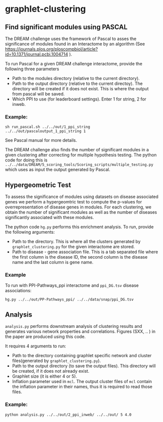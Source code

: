 # graphlet-clustering

## Find significant modules using PASCAL

The DREAM challenge uses the framework of Pascal to asses the significance of modules found in an Interactome by an algorithm (See https://journals.plos.org/ploscompbiol/article?id=10.1371/journal.pcbi.1004714 ).

To run Pascal for a given DREAM challenge interactome,
provide the following three parameters 
- Path to the modules directory (relative to the current directory). 
- Path to the output directory (relative to the current directoy). The directory will be created if it does not exist. This is where the output from pascal will be saved.
- Which PPI to use (for leaderboard settings). Enter 1 for string, 2 for inweb.

### Example:
```
sh run_pascal.sh ../../out/1_ppi_string ../../out/pascaloutput_1_ppi_string 1
```

See Pascal manual for more details. 

The DREAM challenge also finds the number of significant modules in a given clustering after correcting for multiple hypothesis testing. The python code for doing this is `../../data/DREAM/5_scoring_tools/Scoring_scripts/multiple_testing.py` which uses as input the output generated by Pascal.

## Hypergeometric Test
To assess the significance of modules using datasets on disease associated genes we perform a hypergeomtric test to compute the p-values for overrepresentation of disease genes in modules. For each clustering, we obtain the number of significant modules as well as the number of diseases significantly associated with these modules.

The python code `hg.py` performs this enrichment analysis. To run, provide the following arguments:

- Path to the directory. This is where all the clusters generated by `graphlet_clustering.py` for the given interactome are stored.
- Path to disease - gene association file. This is a tab separated file where the first column is the disease ID, the second column is the disease name and the last column is gene name.

### Example 
To run with PPI-Pathways_ppi interactome and `ppi_DG.tsv` disease associations:

`hg.py ../../out/PP-Pathways_ppi/ ../../data/snap/ppi_DG.tsv`

## Analysis

`analysis.py` performs downstream analysis of clustering results and generates various network properties and correlations. Figures (SXX, .. ) in the paper are produced using this code. 

It requires 4 arguments to run:

- Path to the directory containing graphlet specific network and cluster files(generated by `graphlet_clustering.py`). 
- Path to the output directory (to save the output files). This directory will be created, if it does not already exist.
- Graphlet size (it is either 4 or 5).
- Inflation parameter used in `mcl`. The output cluster files of `mcl` contain the inflation parameter in their names, thus it is required to read those files.

### Example:
`python analysis.py ../../out/2_ppi_inweb/ ../../out/ 5 4.0`

